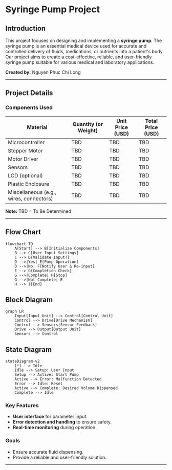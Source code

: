 # Syringe Pump Project

## Introduction  
This project focuses on designing and implementing a **syringe pump**. The syringe pump is an essential medical device used for accurate and controlled delivery of fluids, medications, or nutrients into a patient's body. Our project aims to create a cost-effective, reliable, and user-friendly syringe pump suitable for various medical and laboratory applications.

**Created by:** Nguyen Phuc Chi Long  

---

## Project Details  

### Components Used  
| Material            | Quantity (or Weight) | Unit Price (USD) | Total Price (USD) |
|---------------------|----------------------|------------------|-------------------|
| Microcontroller     | TBD                  | TBD              | TBD               |
| Stepper Motor       | TBD                  | TBD              | TBD               |
| Motor Driver        | TBD                  | TBD              | TBD               |
| Sensors             | TBD                  | TBD              | TBD               |
| LCD (optional)      | TBD                  | TBD              | TBD               |
| Plastic Enclosure   | TBD                  | TBD              | TBD               |
| Miscellaneous (e.g., wires, connectors) | TBD | TBD | TBD |

**Note:** TBD = To Be Determined  

---

## Flow Chart  

```mermaid
flowchart TD
    A[Start] --> B[Initialize Components]
    B --> C[User Input Settings]
    C --> D{Validate Input?}
    D -->|Yes| E[Pump Operation]
    D -->|No| F[Notify User & Re-input]
    E --> G{Completion Check}
    G -->|Complete| H[Stop]
    G -->|Not Complete| E
    H --> I[End]
```

## Block Diagram

```mermaid
graph LR
    Input[Input Unit] --> Control[Control Unit]
    Control --> Drive[Drive Mechanism]
    Control --> Sensors[Sensor Feedback]
    Drive --> Output[Output Unit]
    Sensors --> Control
```

## State Diagram 

```mermaid
stateDiagram-v2
    [*] --> Idle
    Idle --> Setup: User Input
    Setup --> Active: Start Pump
    Active --> Error: Malfunction Detected
    Error --> Idle: Reset
    Active --> Complete: Desired Volume Dispensed
    Complete --> Idle
```

### Key Features  
- **User interface** for parameter input.  
- **Error detection and handling** to ensure safety.  
- **Real-time monitoring** during operation.  

### Goals  
- Ensure accurate fluid dispensing.  
- Provide a reliable and user-friendly solution.  

---
